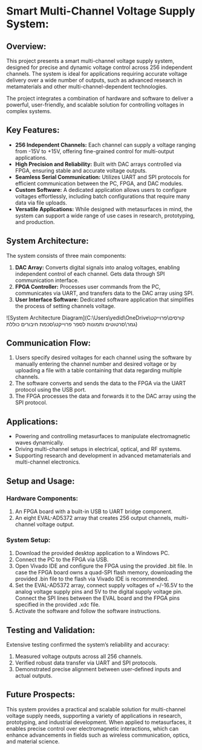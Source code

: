 # **Smart Multi-Channel Voltage Supply System:**

## **Overview:**
This project presents a smart multi-channel voltage supply system, designed for precise and dynamic voltage control across 256 independent channels. The system is ideal for applications requiring accurate voltage delivery over a wide number of outputs, such as advanced research in metamaterials and other multi-channel-dependent technologies.

The project integrates a combination of hardware and software to deliver a powerful, user-friendly, and scalable solution for controlling voltages in complex systems.

## **Key Features:**
- **256 Independent Channels:** Each channel can supply a voltage ranging from -15V to +15V, offering fine-grained control for multi-output applications.  
- **High Precision and Reliability:** Built with DAC arrays controlled via FPGA, ensuring stable and accurate voltage outputs.  
- **Seamless Serial Communication:** Utilizes UART and SPI protocols for efficient communication between the PC, FPGA, and DAC modules.  
- **Custom Software:** A dedicated application allows users to configure voltages effortlessly, including batch configurations that require many data via file uploads.  
- **Versatile Applications:** While designed with metasurfaces in mind, the system can support a wide range of use cases in research, prototyping, and production.  

## **System Architecture:**
The system consists of three main components:  
1. **DAC Array:** Converts digital signals into analog voltages, enabling independent control of each channel. Gets data through SPI communication interface.   
2. **FPGA Controller:** Processes user commands from the PC, communicates via UART, and transfers data to the DAC array using SPI.  
3. **User Interface Software:** Dedicated software application that simplifies the process of setting channels voltage.

![System Architecture Diagram](C:\Users\yedid\OneDrive\קורסים\פרוייקט גמר\סרטוטים ותמונות לספר פרוייקט\סכמת חיבורים כוללת)

## **Communication Flow:**
1. Users specify desired voltages for each channel using the software by manually entering the channel number and desired voltage or by uploading a file with a table containing that data regarding multiple channels.  
2. The software converts and sends the data to the FPGA via the UART protocol using the USB port.  
3. The FPGA processes the data and forwards it to the DAC array using the SPI protocol.  

## **Applications:**
- Powering and controlling metasurfaces to manipulate electromagnetic waves dynamically.
- Driving multi-channel setups in electrical, optical, and RF systems.
- Supporting research and development in advanced metamaterials and multi-channel electronics.

## **Setup and Usage:**
### **Hardware Components:**
1. An FPGA board with a built-in USB to UART bridge component.  
2. An eight EVAL-AD5372 array that creates 256 output channels, multi-channel voltage output.  

### **System Setup:**
1. Download the provided desktop application to a Windows PC.  
2. Connect the PC to the FPGA via USB.  
3. Open Vivado IDE and configure the FPGA using the provided .bit file. In case the FPGA board owns a quad-SPI flash memory, downloading the provided .bin file to the flash via Vivado IDE is recommended.  
4. Set the EVAL-AD5372 array, connect supply voltages of +/-16.5V to the analog voltage supply pins and 5V to the digital supply voltage pin. Connect the SPI lines between the EVAL board and the FPGA pins specified in the provided .xdc file.  
5. Activate the software and follow the software instructions.  

## **Testing and Validation:**
Extensive testing confirmed the system’s reliability and accuracy:
1. Measured voltage outputs across all 256 channels.
2. Verified robust data transfer via UART and SPI protocols.
3. Demonstrated precise alignment between user-defined inputs and actual outputs.

## **Future Prospects:**
This system provides a practical and scalable solution for multi-channel voltage supply needs, supporting a variety of applications in research, prototyping, and industrial development. When applied to metasurfaces, it enables precise control over electromagnetic interactions, which can enhance advancements in fields such as wireless communication, optics, and material science.

